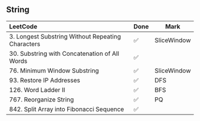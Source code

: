 ## String

|          LeetCode                 | Done | Mark |
| :---                              | ---- | ---- |
| 3. Longest Substring Without Repeating Characters |  ✅  | SliceWindow |
| 30. Substring with Concatenation of All Words     |  ✅  |    |
| 76. Minimum Window Substring                      |  ✅  | SliceWindow |
| 93. Restore IP Addresses                          |  ✅  |  DFS |
| 126. Word Ladder II                               |  ✅  | BFS |
| 767. Reorganize String                            |  ✅  | PQ |
| 842. Split Array into Fibonacci Sequence          |  ✅  |    |